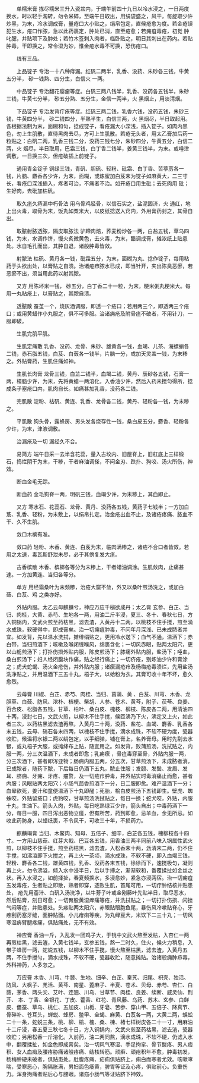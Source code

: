 <!-- { "loadSidebar": true } -->
　　单糯米膏 拣尽糯米三升入瓷盆内，于端午前四十九日以冷水浸之，一日两度换水，时以轻手淘转，勿令米碎，至端午日取出，用绢袋盛之，风干，每旋取少许炒黑，为末，冷水调成膏，量疮口大小贴之，绢帛包定，直候疮愈为度。若金疮误犯生水，疮口作脓，急以此药裹定，肿处已消，直至疮愈；若痈疽毒疮，初觉 肿叱腮，并贴项下及肿处；若竹木签刺入肉者，临卧贴之，明日其刺出在药内。若贴肿毒，干即换之，常令湿为妙，惟金疮水毒不可换，恐伤疮口。

　　线有三品。

　　上品锭子 专治一十八种痔漏。红矾二两半，乳香、没药、朱砂各三钱，牛黄五分半， 砂一钱熟、四分生，白信火 一两。

　　中品锭子 专治翻花瘿瘤等症。白矾三两八钱半，乳香、没药各五钱半，朱砂三钱，牛黄七分半， 砂五分熟、五分生，金信一两半，火 黑烟止，用淡清烟。

　　下品锭子 专治发背疔疮等症。红矾三两二钱，乳香六钱，没药五钱，朱砂三钱，牛黄四分半， 砂二钱四分，半熟半生，白信三两，火 黑烟尽，半日取起用。各根据法制为末，面糊和匀，捻成锭子，看疮漏大小深浅，插入锭子。如肉内黑色，勿上生肌散，直待黑肉去尽，方可上生肌散。若疮无头者，用太乙膏加后药一粒贴之：白矾二两，乳香三钱二分，没药三钱七分，朱砂四分，牛黄五分，白信二两，火 烟尽，半日取用，巴霜三钱，白丁香二钱半，姜黄三钱半，为末。或唾津调敷，一日换三次，但疮破插上前锭子。

　　通用青金锭子 铜绿三钱，青矾、胆矾、轻粉、砒霜、白丁香、苦葶苈各一钱，片脑、麝香各少许，为末，面糊，或炼蜜加白芨末为锭子如麻黄大，二三寸长，看疮口深浅插入，疼者可治，不痛者不治。如开疮口用生砒；去死肉用 砒；生好肉，去砒加枯矾。

　　取久疽久痔漏中朽骨法 用乌骨鸡胫骨，以信石实之，盐泥固济，火 通红，地上出火毒，取骨为末，饭丸如粟米大，以皮纸捻送入窍内，外用膏药封之，其骨自出。

　　取脓射脓透脓，隔皮取脓法 驴蹄肉焙，荞麦粉炒各一两，白盐五钱，草乌四钱，为末，水调作饼，慢火炙微黄色，去火毒，为末，醋调成膏，摊浓纸上贴患处。水自毛孔而出，其肿自退，诸般肿毒皆效。

　　射脓法 枯矾、黄丹各一钱，砒霜五分，为末，面糊为丸、捻作锭子，每用粘药于头欲出处，以膏贴之自溃。治诸疮疖脓水已成，即当针开，夹出陈臭恶瘀，若恶瘀不出，须当用此药以射其脓。

　　又方 用陈坏米一钱， 砂五分，白丁香二十一粒，为末，粳米粥丸粳米大。每用一丸粘疮上，以膏贴之，其脓自溃。

　　透脓散 蚕茧一个，烧灰酒调服，即透一个疮口；若用两三个，即透两三个疮口；或用黄蜡作小丸服之，俱不可多服。治诸痈疮及附骨疽不破者，不用针刀，一服即破。

　　生肌完肌平肌。

　　生肌定痛散 乳香、没药、龙骨、朱砂、雄黄各一钱，血竭、儿茶、海螵蛸各二钱，赤石脂五钱，白芨、白蔹各一钱半，片脑一分，或加天灵盖一钱，为末糁之。外贴膏药，生肌住痛如神。

　　生肌长肉膏 龙骨三钱，白芷二钱半，血竭二钱，黄丹、辰砂各五钱，石膏一两，樟脑少许，为末，先将黄蜡一两溶化，入香油少许，然后入药未搅匀得所，捻成条子塞疮口内，肌肉自长。如痛甚加乳香，没药各二钱。

　　完肌散 淀粉、枯矾、黄连、乳香、龙骨各二钱，黄丹、轻粉各一钱，为末糁之。

　　平肌散 狗头骨，露蜂房、男头发各烧存性一钱，桑白皮五分，麝香、轻粉各少许，为末，津液调敷。

　　治漏疮及一切 漏经久不合。

　　易简方 端午日采一去半含花蕊，量入古坟内、旧屋脊上，旧舡底上三样锻石，捣烂阴干为末，干糁，干者麻油调搽，不问金刃、跌扑、狗咬、汤火所伤，神效。

　　断血金毛无踪。

　　断血药 金毛狗脊一两，明矾三钱，血竭少许，为末糁上，其血即止。

　　又方 寒水石、花蕊石、龙骨、黄丹、没药各五钱，黄药子七钱半；一方加白芨、乳香、轻粉，为末敷上，以绢帛扎定。治金疮出血不止，及诸疮疼痛、脓血不干、久不生肌。

　　敛口木槟有准。

　　敛口药 轻粉、木香、黄连、白芨为末，临肉满糁之，诸疮不合口者皆效。若用之太速，毒瓦斯舒泄未尽，必于其傍复发大疽。

　　古香槟散 木香、槟榔各等分为末糁上，干者蜡油调涂。生肌敛肉，止痛甚速。一方加黄连、当归各等分。

　　单方 用经霜桑叶为末频糁，治疮大窟不敛，外又以桑叶煎汤洗之，或加白蔹、白芨、鸡 之类亦好。

　　外贴内服。太乙云母麒麟兮，神应万应千槌欲成丹；太乙膏 玄参、白芷、当归、肉桂，大黄、赤芍、生地各一两，用油二斤半浸，夏三、冬十、春秋七日，方入铜锅内，文武火煎至药枯黑，滤去渣，入黄丹十二两，以桃枝不住手搅，煎至滴水成珠，软硬得中，即成膏矣。治一切痈疽肿毒，不问年月深浅、已未成脓者并宜。如发背，先以温水洗拭，摊绯绢贴之，更用冷水送下；血气不通，温酒下；赤白带，当归煎酒下；咳嗽及喉闭缠喉风，绵裹含化；一切风赤眼，贴两太阳穴，更以山栀煎汤下；打扑伤损外贴内服，陈皮煎汤下；膝痛外贴内服，盐汤下；唾血，桑白煎汤下；妇人经闭腹块作痛，贴之经行痛止；一切疥疮，别炼油少许和膏涂之；虎犬蛇蝎、汤火金疮伤，并外贴内服；诸瘰漏疮疖及杨梅疮毒溃烂，先用盐汤洗净贴之，并用温酒下三五十丸，梧子大，以蛤粉为衣。其膏可收十年不坏，愈久愈烈。

　　云母膏 川椒、白芷、赤芍、肉桂、当归、菖蒲、黄 、白芨、川芎、木香、龙胆草、白蔹、防风、浓朴、桔梗、柴胡、人参、苍术、黄芩，附子、茯苓、良姜、百合皮、松脂各五钱，甘草、柏叶、桑白皮、槐枝、柳枝、陈皮各二两，用清油四十两，浸封七日，文武火煎，以柳木不住手搅，候匝沸乃下火，沸定又上火，如此者三次，以药枯黑滤去渣再熬，入黄丹二十两，没药、盐花、血竭、麝香、乳香各末五钱，云母、硝石各末四两，以槐枝不住手搅，滴水成珠，不软不硬为度，瓷器收贮，候温将水银二两以绢包定，以手细弹，铺在膏上，名养膏母。用时先刮去水银，或丸梧子大服，或摊绛布上贴，随宜用之。如发背，败蒲煎汤，洗拭贴之，内服一两，分三次温酒下，未成者即愈；乳痈瘰 ，骨疽毒穿至骨，外贴内服一两，分三次酒下，甚者即泻亚物；肠痈内服五两，分五次，甘草煎汤下，未成脓者消，已成脓者，随药下脓，下后每日仍酒下五丸，脓止住服；发颐、发鬓、发眉、发耳、脐痈、牙痈、牙疼、瘤赘，及一切疮疖肿毒，并外贴实时毒消痛止而愈，甚者内服；风眼贴两太阳穴；小肠气茴香煎酒下一分，日二服即愈。难产温酒下一分；血晕欲死，姜汁和童便温酒下十丸即醒；死胎，榆白皮煎汤下五钱即生。壁虎、蜘蛛咬，外贴留疮口；虎豹咬，甘草煎汤洗拭贴之，每日一换；蛇犬咬，外贴，内服十丸，生油下。箭头入肉，外贴，每日吃熟绿豆少许，箭头自出；中毒药酒下一分，每日一服，四日泻出恶物立瘥，但有所苦，药到即愈，忌羊血，余无所忌。如收此药防身，以蜡纸裹，不令风干，可收三十年，不损药力。

　　麒麟竭膏 当归、木鳖肉、知母、五倍子、细辛，白芷各五钱，槐柳枝各十四寸。一方用山慈菇、红芽大戟、巴豆各五钱，用香油三两半同前八味入锅属性武火煎，以柳枝不住手搅，煎至药枯黑，滤去渣，入松香末十两，沥清末二两，仍不住手搅，如沸溢即下火搅之，再上火一茶顷，滴水成珠，不软不硬，即入血竭三钱，轻粉、麝香各二钱，雄黄四钱，乳香、没药各末五钱，徐徐而下，速搅极匀，凝则再上火，勿令沸溢，倾入水中浸半日，后以手搏之，渐渐软和，番覆揉扯如金丝之状。再入水浸之，如前揉扯，春夏频换水，多浸愈妙，紧急亦浸两宿。治一切痈疽五发毒疮，生者贴之即散，熟者即穿，逐败生肌，首尾可用，一切疔肿结核并贴患处， 疮先用齑汁、白矾入汤洗净，以牛蒡子叶或金刚藤叶先贴半日，取尽恶水，然后贴膏，刻日可愈；一切臀股黄湿痒痛等疮，并洗拭贴之；一切打扑伤损、闪挫气闷等症，并贴患处。头疼贴两太阳穴，赤眼贴眼胞鱼尾，暴伤风冷嗽贴脊心，牙疼刮药塞牙缝，面肿贴面。小儿疳痢等疾，为丸绿豆大，米饮下二三十丸；一切风寒湿痹臂腿疼痛，俱贴痛处，无不有效。

　　神应膏 香油一斤，入乱发一团鸡子大，于铫中文武火熬至发枯，入杏仁一两再煎枯黑，滤去渣，入黄七钱半，玄参五钱，熬一二时久，住火，候火力稍息，入带子蜂房一两，蛇蜕五钱，以柳木不住手搅，慢火熬至枯黑，滤去渣，入黄丹五两，不住手搅匀，滴水成珠，不软不硬，瓷器收贮，随意摊贴。治诸般痈肿疖毒，外科神药，人多忽之。

　　万应膏 木香、川芎、牛膝、生地、细辛、白芷、秦艽、归尾、枳壳、独活、防风、大枫子、羌活、黄芩、南星、蓖麻子、半夏、苍术、贝母、赤芍、杏仁、白蔹，茅香、两头尖、艾叶、连翘、川乌、甘草节、肉桂、良姜、续断、威灵仙、荆芥、 本、丁香、金银花、丁皮、藿香、红花、青风藤、乌药、苏木、玄参、白鲜皮、僵蚕、草乌、桃仁、五加皮、山栀、牙皂、苦参、穿山甲、五倍子、降真节、骨碎补、苍耳头，蝉蜕、蜂房、鳖甲、全蝎、麻黄、白芨各一两，大黄二两，蜈蚣二十一条，蛇蜕三条，桃、柳、榆、槐、桑、楝、楮七样树皮各二十一寸，用麻油十二斤浸，春五夏三秋七冬十日，方入铜锅内，文武火煎至药枯黑，滤去渣，瓷器收贮；另用松香一斤溶化。入前药，油二两同熬，滴水成珠，不软不硬，仍滤入水中，翻覆揉扯，如金色即成膏矣。治一切风气寒湿、手足拘挛、骨节酸疼、男人痞积、女人血瘕及腰疼胁痛诸般疼痛、结核转筋。顽癣、顽疮积年不愈，肿毒初发，杨梅肿硬未破者，俱贴患处。肚腹疼痛、疟痢俱贴脐上，痢白而寒者尤效。咳嗽哮喘，受寒恶心，胸隔胀满，男妇面色痿黄，脾胃等证及心疼，俱贴前心。负重伤力。浑身拘痛者贴后心与腰眼。诸疝小肠气等证贴脐下神效。

